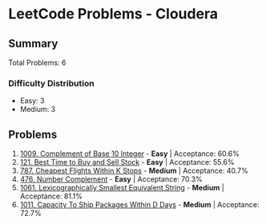 # LeetCode Problems - Cloudera

## Summary
Total Problems: 6

### Difficulty Distribution

- Easy: 3
- Medium: 3

## Problems

1. [1009. Complement of Base 10 Integer](https://leetcode.com/problems/complement-of-base-10-integer/) - **Easy** | Acceptance: 60.6%
2. [121. Best Time to Buy and Sell Stock](https://leetcode.com/problems/best-time-to-buy-and-sell-stock/) - **Easy** | Acceptance: 55.6%
3. [787. Cheapest Flights Within K Stops](https://leetcode.com/problems/cheapest-flights-within-k-stops/) - **Medium** | Acceptance: 40.7%
4. [476. Number Complement](https://leetcode.com/problems/number-complement/) - **Easy** | Acceptance: 70.3%
5. [1061. Lexicographically Smallest Equivalent String](https://leetcode.com/problems/lexicographically-smallest-equivalent-string/) - **Medium** | Acceptance: 81.1%
6. [1011. Capacity To Ship Packages Within D Days](https://leetcode.com/problems/capacity-to-ship-packages-within-d-days/) - **Medium** | Acceptance: 72.7%